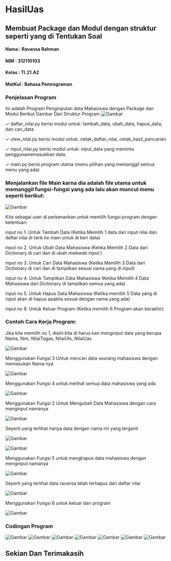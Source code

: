 # HasilUas
## Membuat Package dan Modul dengan struktur seperti yang di Tentukan Soal
#### Nama : Ravansa Rahman
#### NIM : 312110103
#### Kelas : TI.21.A2
#### MatKul : Bahasa Pemrograman

### Penjelasan Program
Ini adalah Program Penginputan data Mahasiswa dengan Package dan Modul
Berikut Gambar Dari Struktur Program
![Gambar](Foto/ss1.png)


✓ daftar_nilai.py berisi modul untuk:
tambah_data, ubah_data, hapus_data, dan cari_data


✓ view_nilai.py berisi modul untuk:
cetak_daftar_nilai, cetak_hasil_pencarian


✓ input_nilai.py berisi modul untuk:
input_data yang meminta penggunamemasukkan data.


✓ main.py berisi program utama (menu pilihan yang memanggil semua menu yang ada)

### Menjalankan file Main karna dia adalah file utama untuk memanggil fungsi-fungsi yang ada lalu akan muncul menu seperti berikut:
![Gambar](Foto/ss2.png)

Kita sebagai user di perkenankan untuk memilih fungsi program dengan ketentuan:

input no 1. Untuk Tambah Data (Ketika Memilih 1 data dari input nilai dan daftar nilai di tarik ke main untuk di beri data)

input no 2. Untuk Ubah Data Mahasiswa (Ketika Memilih 2 Data dari Dictionary di cari dan di ubah melewati input )

input no 3. Untuk Cari Data Mahasiswa (Ketika Memilih 3 Data dari Dictionary di cari dan di tampilkan sesuai nama yang di input)

input no 4. Untuk Tampilkan Data Mahasiswa (Ketika Memilih 4 Data Mahasiswa dari Dictionary di tampilkan semua yang ada)

input no 5. Untuk Hapus Data Mahasiswa (Ketika memilih 5 Data yang di input akan di hapus apabila sesuai dengan nama yang ada)

input no 6. Untuk Keluar Program (Ketika memilih 6 Program akan berakhir)

### Contoh Cara Kerja Program:
Jika kita memilih no 1, disini kita di harus kan menginput data yang berupa Nama, Nim, NilaiTugas, NilaiUts, NilaiUas

![Gambar](Foto/ss3.png)

Menggunakan Fungsi 3 Untuk mencari data seorang mahasiswa dengan memasukan Nama nya

![Gambar](Foto/ss4.png)

Menggunakan Fungsi 4 untuk melihat semua data mahasiswa yang ada

![Gambar](Foto/ss5.png)

Menggunakan Fungsi 2 Untuk Mengubah Data Mahasiswa dengan cara manginput namanya

![Gambar](Foto/ss6.png)

Seperti yang terlihat hanya data dengan nama riri yang terganti

![Gambar](Foto/ss7.png)

![Gambar](Foto/ss8.png)

Menggunakan Fungsi 5 untuk menghapus data mahasiswa dengan menginput namanya

![Gambar](Foto/ss9.png)

Seperti yang terlihat data ravansa telah terhapus dari daftar nilai

![Gambar](Foto/ss10.png)

Menggunakan Fungsi 6 untuk keluar dari program

![Gambar](Foto/ss11.png)

### Codingan Program

![Gambar](Foto/c1.png)
![Gambar](Foto/c2.png)
![Gambar](Foto/c3.png)
![Gambar](Foto/c4.png)
![Gambar](Foto/c5.png)
![Gambar](Foto/c6.png)
![Gambar](Foto/c7.png)

## Sekian Dan Terimakasih